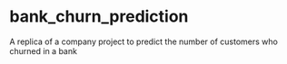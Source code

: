 # bank_churn_prediction
A replica of a company project to predict the number of customers who churned in a bank
